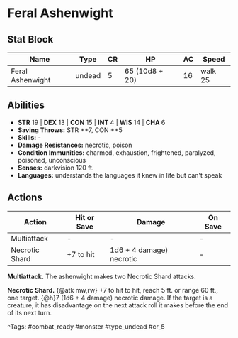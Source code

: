 # Feral Ashenwight

## Stat Block

| Name | Type | CR | HP | AC | Speed |
|------|------|----|----|----|-------|
| Feral Ashenwight | undead | 5 | 65 (10d8 + 20) | 16 | walk 25 |

## Abilities

- **STR** 19 | **DEX** 13 | **CON** 15 | **INT** 4 | **WIS** 14 | **CHA** 6
- **Saving Throws:** STR ++7, CON ++5  
- **Skills:** -  
- **Damage Resistances:** necrotic, poison  
- **Condition Immunities:** charmed, exhaustion, frightened, paralyzed, poisoned, unconscious  
- **Senses:** darkvision 120 ft.  
- **Languages:** understands the languages it knew in life but can't speak


## Actions

| Action | Hit or Save | Damage | On Save |
|--------|--------------|--------|----------|
| Multiattack | - | - | - |
| Necrotic Shard | +7 to hit | 1d6 + 4 damage) necrotic | - |

**Multiattack.** The ashenwight makes two Necrotic Shard attacks.

**Necrotic Shard.** {@atk mw,rw} +7 to hit to hit, reach 5 ft. or range 60 ft., one target. {@h}7 (1d6 + 4 damage) necrotic damage. If the target is a creature, it has disadvantage on the next attack roll it makes before the end of its next turn.


^Tags: #combat_ready #monster #type_undead #cr_5